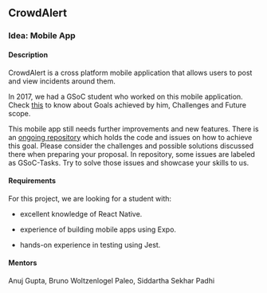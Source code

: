 ## CrowdAlert

### Idea: Mobile App

#### Description

CrowdAlert is a cross platform mobile application that allows users to post and view incidents around them.

In 2017, we had a GSoC student who worked on this mobile application. Check [this](https://gitlab.com/aossie/CrowdAlert/blob/master/doc/GSOC/2017/siddartha.md) to know about Goals achieved by him, Challenges and Future scope.

This mobile app still needs further improvements and new features. There is an [ongoing repository](https://gitlab.com/aossie/CrowdAlert) which holds the code and issues on how to achieve this goal. Please consider the challenges and possible solutions discussed there when preparing your proposal. In repository, some issues are labeled as GSoC-Tasks. Try to solve those issues and showcase your skills to us.

#### Requirements

For this project, we are looking for a student with:

- excellent knowledge of React Native.

- experience of building mobile apps using Expo.

- hands-on experience in testing using Jest.


#### Mentors

Anuj Gupta, Bruno Woltzenlogel Paleo, Siddartha Sekhar Padhi